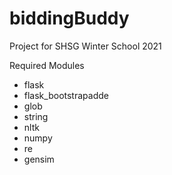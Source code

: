# biddingBuddy
Project for SHSG Winter School 2021

Required Modules
- flask
- flask_bootstrapadde
- glob
- string
- nltk
- numpy
- re
- gensim
